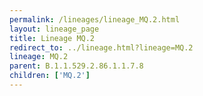 ```yaml
---
permalink: /lineages/lineage_MQ.2.html
layout: lineage_page
title: Lineage MQ.2
redirect_to: ../lineage.html?lineage=MQ.2
lineage: MQ.2
parent: B.1.1.529.2.86.1.1.7.8
children: ['MQ.2']
---
```

